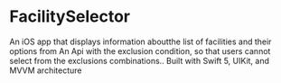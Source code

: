 # FacilitySelector
An iOS app that displays information aboutthe list of facilities and their options from An Api with the exclusion condition, so that users cannot select from the exclusions combinations.. Built with Swift 5, UIKit, and MVVM architecture

